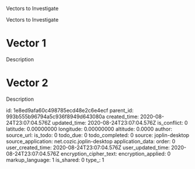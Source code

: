 Vectors to Investigate

Vectors to Investigate

# Vector 1
Description

# Vector 2
Description

id: 1e8ed9afa60c498785ecd48e2c6e4ecf
parent_id: 993b555b96794a5c936f8949d643080a
created_time: 2020-08-24T23:07:04.576Z
updated_time: 2020-08-24T23:07:04.576Z
is_conflict: 0
latitude: 0.00000000
longitude: 0.00000000
altitude: 0.0000
author: 
source_url: 
is_todo: 0
todo_due: 0
todo_completed: 0
source: joplin-desktop
source_application: net.cozic.joplin-desktop
application_data: 
order: 0
user_created_time: 2020-08-24T23:07:04.576Z
user_updated_time: 2020-08-24T23:07:04.576Z
encryption_cipher_text: 
encryption_applied: 0
markup_language: 1
is_shared: 0
type_: 1